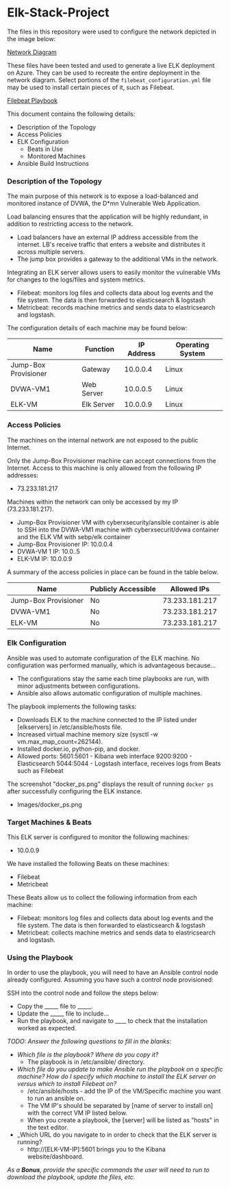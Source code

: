 # Elk-Stack-Project

The files in this repository were used to configure the network depicted in the image below:

[Network Diagram](https://github.com/ikcandido/Elk-Stack-Project/blob/master/Diagrams/Network_Diagram.png)

These files have been tested and used to generate a live ELK deployment on Azure. They can be used to recreate the entire deployment in the network diagram. Select portions of the `filebeat_configuration.yml` file may be used to install certain pieces of it, such as Filebeat.

[Filebeat Playbook](https://github.com/ikcandido/Elk-Stack-Project/blob/master/Ansible/filebeat_playbook.yml)

This document contains the following details:
- Description of the Topology
- Access Policies
- ELK Configuration
  - Beats in Use
  - Monitored Machines
- Ansible Build Instructions

### Description of the Topology

The main purpose of this network is to expose a load-balanced and monitored instance of DVWA, the D*mn Vulnerable Web Application.

Load balancing ensures that the application will be highly redundant, in addition to restricting access to the network.
- Load balancers have an external IP address accessible from the internet. LB's receive traffic that enters a website and distributes it across multiple servers.
- The jump box provides a gateway to the additional VMs in the network.

Integrating an ELK server allows users to easily monitor the vulnerable VMs for changes to the logs/files and system metrics.
- Filebeat: monitors log files and collects data about log events and the file system. The data is then forwarded to elasticsearch & logstash
- Metricbeat: records machine metrics and sends data to elastricsearch and logstash.

The configuration details of each machine may be found below:

| Name                | Function   | IP Address | Operating System |
|---------------------|------------|------------|------------------|
| Jump-Box Provisioner| Gateway    | 10.0.0.4   | Linux            |
| DVWA-VM1            | Web Server | 10.0.0.5   | Linux            |
| ELK-VM              | Elk Server | 10.0.0.9   | Linux            |

### Access Policies

The machines on the internal network are not exposed to the public Internet.

Only the Jump-Box Provisioner machine can accept connections from the Internet. Access to this machine is only allowed from the following IP addresses:
- 73.233.181.217

Machines within the network can only be accessed by my IP (73.233.181.217).
- Jump-Box Provisioner VM with cyberxsecurity/ansible container is able to SSH into the DVWA-VM1 machine with cyberxsecurit/dvwa container and the ELK VM with sebp/elk container
- Jump-Box Provisioner IP: 10.0.0.4
- DVWA-VM 1 IP: 10.0..5
- ELK-VM IP: 10.0.0.9

A summary of the access policies in place can be found in the table below.

| Name                 | Publicly Accessible | Allowed IPs    |
|----------------------|---------------------|----------------|
| Jump-Box Provisioner | No                  | 73.233.181.217 |
| DVWA-VM1             | No                  | 73.233.181.217 |
| ELK-VM               | No                  | 73.233.181.217 |

### Elk Configuration

Ansible was used to automate configuration of the ELK machine. No configuration was performed manually, which is advantageous because...
- The configurations stay the same each time playbooks are run, with minor adjustments between configurations.
- Ansible also allows automatic configuration of multiple machines.

The playbook implements the following tasks:
- Downloads ELK to the machine connected to the IP listed under [elkservers] in /etc/ansible/hosts file.
- Increased virtual machine memory size (sysctl -w vm.max_map_count=262144).
- Installed docker.io, python-pip, and docker.
- Allowed ports:
    5601:5601 - Kibana web interface
    9200:9200 - Elasticsearch
    5044:5044 - Logstash interface, receives logs from Beats such as Filebeat

The screenshot "docker_ps.png" displays the result of running `docker ps` after successfully configuring the ELK instance.
- Images/docker_ps.png

### Target Machines & Beats
This ELK server is configured to monitor the following machines:
- 10.0.0.9

We have installed the following Beats on these machines:
- Filebeat
- Metricbeat

These Beats allow us to collect the following information from each machine:
- Filebeat: monitors log files and collects data about log events and the file system. The data is then forwarded to elasticsearch & logstash
- Metricbeat: collects machine metrics and sends data to elastricsearch and logstash.

### Using the Playbook
In order to use the playbook, you will need to have an Ansible control node already configured. Assuming you have such a control node provisioned:

SSH into the control node and follow the steps below:
- Copy the _____ file to _____.
- Update the _____ file to include...
- Run the playbook, and navigate to ____ to check that the installation worked as expected.

_TODO: Answer the following questions to fill in the blanks:_
- _Which file is the playbook? Where do you copy it?_
  - The playbook is in /etc/ansible/ directory.
- _Which file do you update to make Ansible run the playbook on a specific machine? How do I specify which machine to install the ELK server on versus which to install Filebeat on?_
  - /etc/ansible/hosts - add the IP of the VM/Specific machine you want to run an ansible on.
  - The VM IP's should be separated by [name of server to install on] with the correct VM IP listed below.
  - When you create a playbook, the [server] will be listed as "hosts" in the text editor.
- _Which URL do you navigate to in order to check that the ELK server is running?
  - http://[ELK-VM-IP]:5601 brings you to the Kibana website/dashboard.

_As a **Bonus**, provide the specific commands the user will need to run to download the playbook, update the files, etc._
